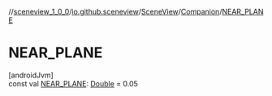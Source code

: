 //[sceneview_1_0_0](../../../../index.md)/[io.github.sceneview](../../index.md)/[SceneView](../index.md)/[Companion](index.md)/[NEAR_PLANE](-n-e-a-r_-p-l-a-n-e.md)

# NEAR_PLANE

[androidJvm]\
const val [NEAR_PLANE](-n-e-a-r_-p-l-a-n-e.md): [Double](https://kotlinlang.org/api/latest/jvm/stdlib/kotlin/-double/index.html) = 0.05
